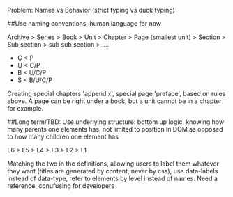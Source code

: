 Problem: Names vs Behavior (strict typing vs duck typing)


##Use naming conventions, human language for now

Archive > Series > Book > Unit > Chapter > Page (smallest unit) > Section > Sub section > sub sub section > ....

- C < P 
- U < C/P
- B < U/C/P
- S < B/U/C/P

Creating special chapters 'appendix', special page 'preface', based on rules above. A page can be right under a book, but a unit cannot be in a chapter for example. 


##Long term/TBD: 
Use underlying structure: bottom up logic, knowing how many parents one elements has, not limited to position in DOM as opposed to how many children one element has

L6 > L5 > L4 > L3 > L2 > L1

Matching the two in the definitions, allowing users to label them whatever they want (titles are generated by content, never by css), use data-labels instead of data-type, refer to elements by level instead of names. Need a reference, conufusing for developers


 


